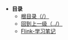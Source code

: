 * **目录**
  * [根目录（/）](/README)
  * [回到上一级（../）](/study/BigData/README)
  * [Flink-学习笔记](/study/BigData/Flink/FLink学习笔记)


